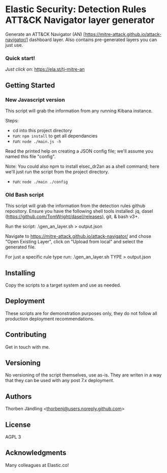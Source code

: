 # Elastic Security: Detection Rules ATT&CK Navigator layer generator

Generate an ATT&CK Navigator (AN) [https://mitre-attack.github.io/attack-navigator/] dashboard layer.
Also contains pre-generated layers you can just use.

### Quick start!

*Just click on*: https://ela.st/tj-mitre-an

## Getting Started

### New Javascript version 

This script will grab the information from any running Kibana instance.

Steps:
 - cd into this project directory
 - run: `npm install` to get all dependancies
 - run: `node ./main.js -h`
 
Read the printed help on creating a JSON config file; we'll assume you named this file "config".

Note: You could also npm to install elsec_dr2an as a shell command; here we'll just run the script from the project directory.

 - run: `node ./main ./config`
 

### Old Bash script

This script will grab the information from the detection rules github repository.
Ensure you have the following shell tools installed: jq, dasel (https://github.com/TomWright/dasel/releases), git, & bash v3+.

Run the script: .\gen_an_layer.sh > output.json

Navigate to https://mitre-attack.github.io/attack-navigator/ and chose "Open Existing Layer", 
click on "Upload from local" and select the generated file.

For just a specific rule type run: .\gen_an_layer.sh TYPE > output.json


## Installing

Copy the scripts to a target system and use as needed.

## Deployment

These scripts are for demonstration purposes only, they do not follow all production deployment
recommendations.

## Contributing

Get in touch with me.

## Versioning

No versioning of the script themselves, use as-is. They are writen in a way that they can be used with any post 7.x deployment.

## Authors

Thorben Jändling <<thorbenj@users.noreply.github.com>>

## License

AGPL 3

## Acknowledgments

Many colleagues at Elastic.co!
